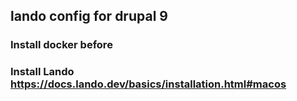 ## lando config for drupal 9 

### Install docker before
### Install Lando https://docs.lando.dev/basics/installation.html#macos
